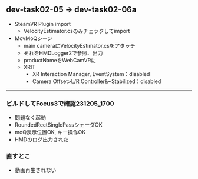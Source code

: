 ## dev-task02-05 -> dev-task02-06a
- SteamVR Plugin import
    - VelocityEstimator.csのみチェックしてimport
- MovMoQシーン
    - main cameraにVelocityEstimator.csをアタッチ
    - それをHMDLogger2で参照、出力
    - productNameをWebCamVRに
    - XRIT
        - XR Interaction Manager, EventSystem：disabled
        - Camera Offset>L/R Controller&~Stabilized：disabled
---
### ビルドしてFocus3で確認231205_1700
- 問題なく起動
- RoundedRectSinglePassシェーダOK
- moQ表示位置OK, キー操作OK
- HMDのログ出力された
### 直すとこ
- 動画再生されない
